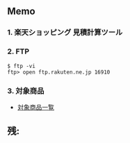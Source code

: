 ## Memo

### 1. 楽天ショッピング 見積計算ツール

### 2. FTP

    $ ftp -vi
    ftp> open ftp.rakuten.ne.jp 16910

### 3. 対象商品

- [対象商品一覧](https://docs.google.com/spreadsheets/d/1w-NHonUV1PBnTFHuFSdFcm2Fs3LY_rvUWj2iYmDDRSg/edit#gid=0)

## 残:
